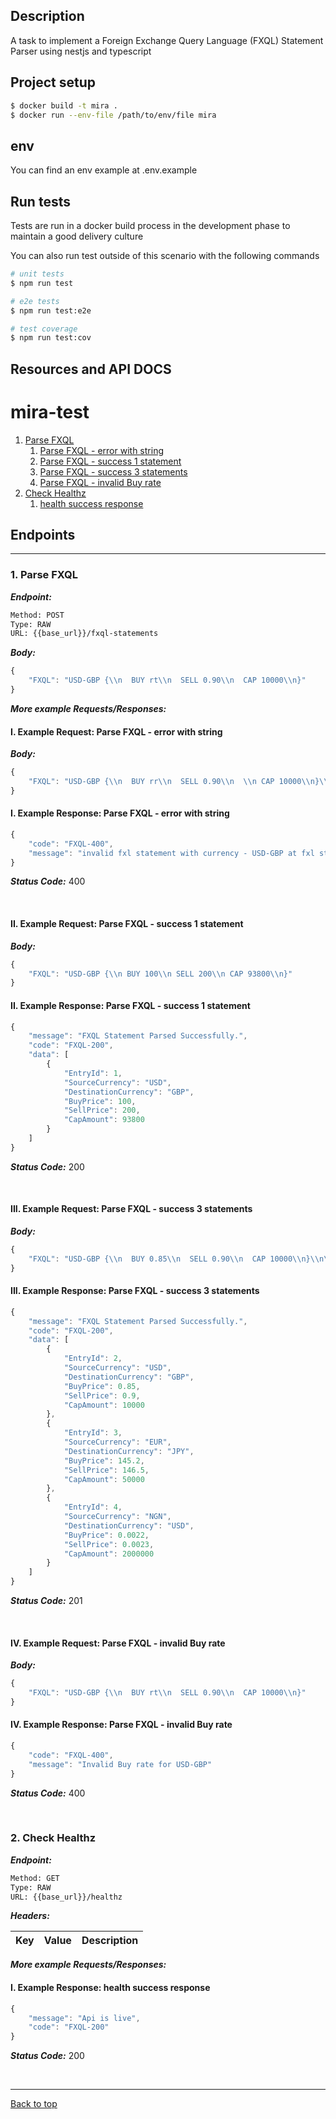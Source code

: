 ## Description

A task to implement a Foreign Exchange Query Language (FXQL) Statement Parser using nestjs and typescript
## Project setup

```bash
$ docker build -t mira .
$ docker run --env-file /path/to/env/file mira 
```

## env
You can find an env example at .env.example

## Run tests

Tests are run in a docker build process in the development phase to maintain a good delivery culture

You can also run test outside of this scenario with the following commands

```bash
# unit tests
$ npm run test

# e2e tests
$ npm run test:e2e

# test coverage
$ npm run test:cov
```

## Resources and API DOCS


# mira-test



<!--- If we have only one group/collection, then no need for the "ungrouped" heading -->
1. [Parse FXQL](#1-parse-fxql)
   1. [Parse FXQL - error with string](#i-example-request-parse-fxql---error-with-string)
   1. [Parse FXQL - success 1 statement](#ii-example-request-parse-fxql---success-1-statement)
   1. [Parse FXQL - success 3 statements](#iii-example-request-parse-fxql---success-3-statements)
   1. [Parse FXQL - invalid Buy rate](#iv-example-request-parse-fxql---invalid-buy-rate)
1. [Check Healthz](#2-check-healthz)
   1. [health success response](#i-example-request-health-success-response)



## Endpoints


--------



### 1. Parse FXQL



***Endpoint:***

```bash
Method: POST
Type: RAW
URL: {{base_url}}/fxql-statements
```



***Body:***

```js        
{
    "FXQL": "USD-GBP {\\n  BUY rt\\n  SELL 0.90\\n  CAP 10000\\n}"
}
```



***More example Requests/Responses:***


#### I. Example Request: Parse FXQL - error with string



***Body:***

```js        
{
    "FXQL": "USD-GBP {\\n  BUY rr\\n  SELL 0.90\\n  \\n CAP 10000\\n}\\n\\nEUR-JPY {\\n  BUY 145.20\\n  SELL 146.50\\n  CAP 50000\\n}\\n\\nNGN-USD {\\n  BUY 0.0022\\n  SELL 0.0023\\n  CAP 2000000\\n}"
}
```



#### I. Example Response: Parse FXQL - error with string
```js
{
    "code": "FXQL-400",
    "message": "invalid fxl statement with currency - USD-GBP at fxl string of index - 1 ... rate and cap are exceeding expectations"
}
```


***Status Code:*** 400

<br>



#### II. Example Request: Parse FXQL - success 1 statement



***Body:***

```js        
{
    "FXQL": "USD-GBP {\\n BUY 100\\n SELL 200\\n CAP 93800\\n}"
}
```



#### II. Example Response: Parse FXQL - success 1 statement
```js
{
    "message": "FXQL Statement Parsed Successfully.",
    "code": "FXQL-200",
    "data": [
        {
            "EntryId": 1,
            "SourceCurrency": "USD",
            "DestinationCurrency": "GBP",
            "BuyPrice": 100,
            "SellPrice": 200,
            "CapAmount": 93800
        }
    ]
}
```


***Status Code:*** 200

<br>



#### III. Example Request: Parse FXQL - success 3 statements



***Body:***

```js        
{
    "FXQL": "USD-GBP {\\n  BUY 0.85\\n  SELL 0.90\\n  CAP 10000\\n}\\n\\nEUR-JPY {\\n  BUY 145.20\\n  SELL 146.50\\n  CAP 50000\\n}\\n\\nNGN-USD {\\n  BUY 0.0022\\n  SELL 0.0023\\n  CAP 2000000\\n}"
}
```



#### III. Example Response: Parse FXQL - success 3 statements
```js
{
    "message": "FXQL Statement Parsed Successfully.",
    "code": "FXQL-200",
    "data": [
        {
            "EntryId": 2,
            "SourceCurrency": "USD",
            "DestinationCurrency": "GBP",
            "BuyPrice": 0.85,
            "SellPrice": 0.9,
            "CapAmount": 10000
        },
        {
            "EntryId": 3,
            "SourceCurrency": "EUR",
            "DestinationCurrency": "JPY",
            "BuyPrice": 145.2,
            "SellPrice": 146.5,
            "CapAmount": 50000
        },
        {
            "EntryId": 4,
            "SourceCurrency": "NGN",
            "DestinationCurrency": "USD",
            "BuyPrice": 0.0022,
            "SellPrice": 0.0023,
            "CapAmount": 2000000
        }
    ]
}
```


***Status Code:*** 201

<br>



#### IV. Example Request: Parse FXQL - invalid Buy rate



***Body:***

```js        
{
    "FXQL": "USD-GBP {\\n  BUY rt\\n  SELL 0.90\\n  CAP 10000\\n}"
}
```



#### IV. Example Response: Parse FXQL - invalid Buy rate
```js
{
    "code": "FXQL-400",
    "message": "Invalid Buy rate for USD-GBP"
}
```


***Status Code:*** 400

<br>



### 2. Check Healthz



***Endpoint:***

```bash
Method: GET
Type: RAW
URL: {{base_url}}/healthz
```


***Headers:***

| Key | Value | Description |
| --- | ------|-------------|



***More example Requests/Responses:***

#### I. Example Response: health success response
```js
{
    "message": "Api is live",
    "code": "FXQL-200"
}
```


***Status Code:*** 200

<br>



---
[Back to top](#mira-test)
